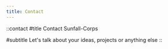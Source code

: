 ```yaml
---
title: Contact
---
```


::contact
#title
Contact Sunfall-Corps

#subtitle
Let's talk about your ideas, projects or anything else
::
